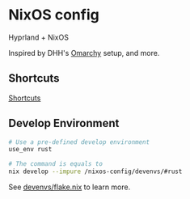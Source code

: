# NixOS config

Hyprland + NixOS

Inspired by DHH's [Omarchy][omarchy] setup, and more.

## Shortcuts

[Shortcuts](./modules/config-hyprland.nix)

## Develop Environment

``` bash
# Use a pre-defined develop environment
use_env rust

# The command is equals to
nix develop --impure /nixos-config/devenvs/#rust
```

See [devenvs/flake.nix](./devenvs/flake.nix) to learn more.

[omarchy]: https://github.com/basecamp/omarchy

